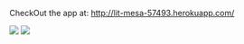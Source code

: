 CheckOut the app at: http://lit-mesa-57493.herokuapp.com/

<img src="./frontend/css/images/Website_1">
<img src="./frontend/css/images/Website_2">
